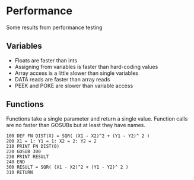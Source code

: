 Performance
===========

Some results from performance testing


## Variables ##

+ Floats are faster than ints
+ Assigning from variables is faster than hard-coding values
+ Array access is a little slower than single variables
+ DATA reads are faster than array reads
+ PEEK and POKE are slower than variable access

## Functions ##

Functions take a single parameter and return a single value. Function calls are
no faster than GOSUBs but at least they have names.

```
100 DEF FN DIST(X) = SQR( (X1 - X2)^2 + (Y1 - Y2)^ 2 )
200 X1 = 1: Y1 = 1: X2 = 2: Y2 = 2
210 PRINT FN DIST(0)
220 GOSUB 300
230 PRINT RESULT
240 END
300 RESULT = SQR( (X1 - X2)^2 + (Y1 - Y2)^ 2 )
310 RETURN
```


